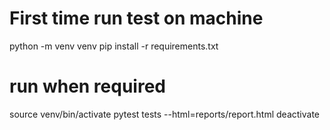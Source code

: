 <!-- Simple way to run tests -->
# First time run test on machine
python -m venv venv
pip install -r requirements.txt

# run when required
source venv/bin/activate
pytest tests --html=reports/report.html
deactivate






